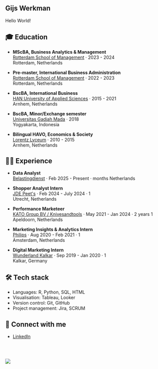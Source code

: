 ## Gijs Werkman

Hello World!

## 🎓 Education

- **MScBA, Business Analytics & Management**  
[Rotterdam School of Management](https://www.rsm.nl/) · 2023 - 2024  
Rotterdam, Netherlands

- **Pre-master, International Business Administration**  
[Rotterdam School of Management](https://www.rsm.nl/) · 2022 - 2023  
Rotterdam, Netherlands

- **BscBA, International Business**  
[HAN University of Applied Sciences](https://www.hanuniversity.com/en/) · 2015 - 2021  
Arnhem, Netherlands

- **BscBA, Minor/Exchange semester**  
[Universitas Gadjah Mada](https://ugm.ac.id/en/) · 2018  
Yogyakarta, Indonesia

- **Bilingual HAVO, Economics & Society**  
[Lorentz Lyceum](https://lorentzlyceum.nl/) · 2010 - 2015  
Arnhem, Netherlands


## 👨‍💻 Experience

- **Data Analyst**  
[Belastingdienst](https://www.belastingdienst.nl/) · Feb 2025 - Present · <MONTHS> months
Netherlands

- **Shopper Analyst Intern**  
[JDE Peet's](https://www.jdepeets.com/) · Feb 2024 - July 2024 · 1  
Utrecht, Netherlands

- **Performance Marketeer**  
[KATO Group BV / Knivesandtools](https://knivesandtools.com/) · May 2021 - Jan 2024 · 2 years 1  
Apeldoorn, Netherlands

- **Marketing Insights & Analytics Intern**  
[Philips](https://www.philips.com/) · Aug 2020 - Feb 2021 · 1  
Amsterdam, Netherlands

- **Digital Marketing Intern**  
[Wunderland Kalkar](https://www.wunderlandkalkar.eu/) · Sep 2019 - Jan 2020 · 1  
Kalkar, Germany

## 🛠️ Tech stack

- Languages: R, Python, SQL, HTML
- Visualisation: Tableau, Looker
- Version control: Git, GitHub
- Project management: Jira, SCRUM


## 👋 Connect with me

- [LinkedIn](https://www.linkedin.com/in/gijs-werkman/)

<br><br>

<a href="https://visitorbadge.io/status?path=https%3A%2F%2Fgithub.com%2FGijsWerkman">
    <img src="https://api.visitorbadge.io/api/visitors?path=https%3A%2F%2Fgithub.com%2FGijsWerkman&label=Visitors&countColor=%23d9e3f0&style=flat-square" />
</a>
